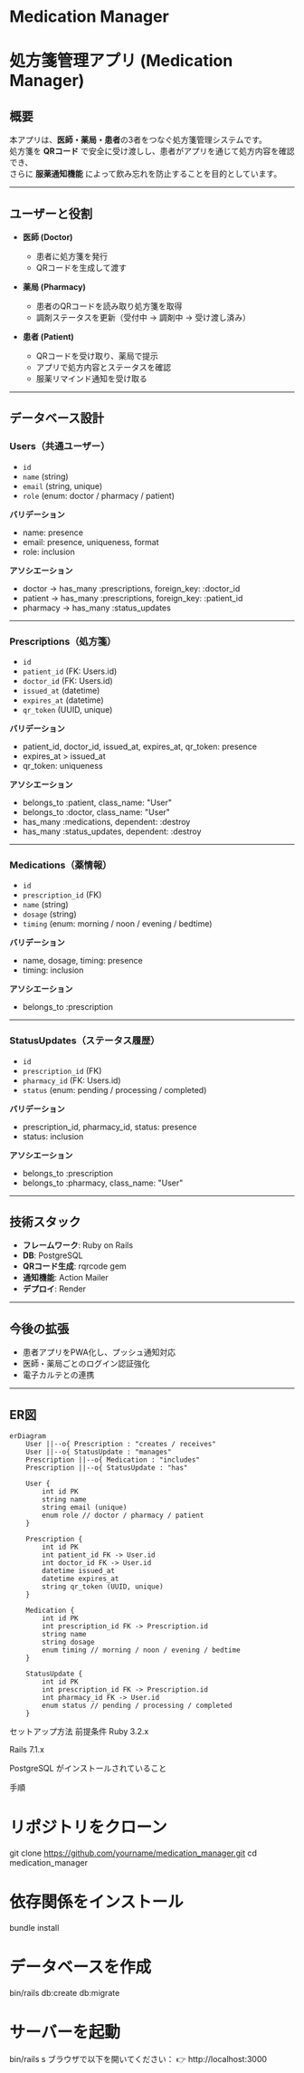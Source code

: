 # Medication Manager
# 処方箋管理アプリ (Medication Manager)

## 概要
本アプリは、**医師・薬局・患者**の3者をつなぐ処方箋管理システムです。  
処方箋を **QRコード** で安全に受け渡しし、患者がアプリを通じて処方内容を確認でき、  
さらに **服薬通知機能** によって飲み忘れを防止することを目的としています。  

---

## ユーザーと役割
- **医師 (Doctor)**
  - 患者に処方箋を発行
  - QRコードを生成して渡す  

- **薬局 (Pharmacy)**
  - 患者のQRコードを読み取り処方箋を取得
  - 調剤ステータスを更新（受付中 → 調剤中 → 受け渡し済み）  

- **患者 (Patient)**
  - QRコードを受け取り、薬局で提示
  - アプリで処方内容とステータスを確認
  - 服薬リマインド通知を受け取る  

---

## データベース設計

### Users（共通ユーザー）
- `id`
- `name` (string)
- `email` (string, unique)
- `role` (enum: doctor / pharmacy / patient)

**バリデーション**
- name: presence
- email: presence, uniqueness, format
- role: inclusion

**アソシエーション**
- doctor → has_many :prescriptions, foreign_key: :doctor_id  
- patient → has_many :prescriptions, foreign_key: :patient_id  
- pharmacy → has_many :status_updates  

---

### Prescriptions（処方箋）
- `id`
- `patient_id` (FK: Users.id)
- `doctor_id` (FK: Users.id)
- `issued_at` (datetime)
- `expires_at` (datetime)
- `qr_token` (UUID, unique)

**バリデーション**
- patient_id, doctor_id, issued_at, expires_at, qr_token: presence
- expires_at > issued_at
- qr_token: uniqueness

**アソシエーション**
- belongs_to :patient, class_name: "User"
- belongs_to :doctor, class_name: "User"
- has_many :medications, dependent: :destroy
- has_many :status_updates, dependent: :destroy  

---

### Medications（薬情報）
- `id`
- `prescription_id` (FK)
- `name` (string)
- `dosage` (string)
- `timing` (enum: morning / noon / evening / bedtime)

**バリデーション**
- name, dosage, timing: presence
- timing: inclusion

**アソシエーション**
- belongs_to :prescription  

---

### StatusUpdates（ステータス履歴）
- `id`
- `prescription_id` (FK)
- `pharmacy_id` (FK: Users.id)
- `status` (enum: pending / processing / completed)

**バリデーション**
- prescription_id, pharmacy_id, status: presence
- status: inclusion

**アソシエーション**
- belongs_to :prescription
- belongs_to :pharmacy, class_name: "User"

---

## 技術スタック
- **フレームワーク**: Ruby on Rails
- **DB**: PostgreSQL
- **QRコード生成**: rqrcode gem
- **通知機能**: Action Mailer 
- **デプロイ**: Render

---

## 今後の拡張
- 患者アプリをPWA化し、プッシュ通知対応  
- 医師・薬局ごとのログイン認証強化  
- 電子カルテとの連携  

---

## ER図
```mermaid
erDiagram
    User ||--o{ Prescription : "creates / receives"
    User ||--o{ StatusUpdate : "manages"
    Prescription ||--o{ Medication : "includes"
    Prescription ||--o{ StatusUpdate : "has"

    User {
        int id PK
        string name
        string email (unique)
        enum role // doctor / pharmacy / patient
    }

    Prescription {
        int id PK
        int patient_id FK -> User.id
        int doctor_id FK -> User.id
        datetime issued_at
        datetime expires_at
        string qr_token (UUID, unique)
    }

    Medication {
        int id PK
        int prescription_id FK -> Prescription.id
        string name
        string dosage
        enum timing // morning / noon / evening / bedtime
    }

    StatusUpdate {
        int id PK
        int prescription_id FK -> Prescription.id
        int pharmacy_id FK -> User.id
        enum status // pending / processing / completed
    }
```

セットアップ方法
前提条件
Ruby 3.2.x

Rails 7.1.x

PostgreSQL がインストールされていること

手順
# リポジトリをクローン
git clone https://github.com/yourname/medication_manager.git
cd medication_manager

# 依存関係をインストール
bundle install

# データベースを作成
bin/rails db:create db:migrate

# サーバーを起動
bin/rails s
ブラウザで以下を開いてください：
👉 http://localhost:3000


